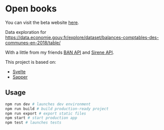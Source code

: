 # Open books

You can visit the beta website [here](open-books.now.sh).

Data exploration for https://data.economie.gouv.fr/explore/dataset/balances-comptables-des-communes-en-2018/table/

With a little from my friends [BAN API](https://geo.api.gouv.fr/decoupage-administratif/communes) and [Sirene API](https://api.insee.fr/catalogue/site/themes/wso2/subthemes/insee/pages/item-info.jag?name=Sirene&version=V3&provider=insee#!/Etablissement/findBySiret).

This project is based on:

- [Svelte](https://svelte.dev/)
- [Sapper](https://sapper.svelte.dev/)

## Usage

```bash
npm run dev # launches dev environment
npm run build # build production-ready project
npm run export # export static files
npm start # start production app
npm test # launches tests
```
